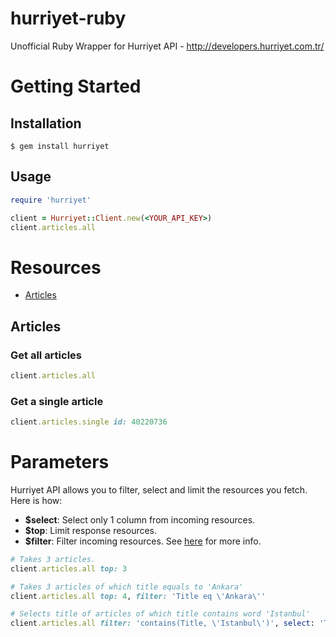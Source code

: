 # hurriyet-ruby
Unofficial Ruby Wrapper for Hurriyet API - http://developers.hurriyet.com.tr/

# Getting Started

## Installation

`$ gem install hurriyet`

## Usage
```ruby
require 'hurriyet'

client = Hurriyet::Client.new(<YOUR_API_KEY>)
client.articles.all
```

# Resources
- [Articles](#articles)

## Articles

### Get all articles
```ruby
client.articles.all
```

### Get a single article
```ruby
client.articles.single id: 40220736
```

# Parameters
Hurriyet API allows you to filter, select and limit the resources you fetch. Here is how:

- **$select**: Select only 1 column from incoming resources.
- **$top**: Limit response resources.
- **$filter**: Filter incoming resources. See [here](http://www.odata.org/getting-started/basic-tutorial/#queryData) for more info.

```ruby
# Takes 3 articles.
client.articles.all top: 3

# Takes 3 articles of which title equals to 'Ankara'
client.articles.all top: 4, filter: 'Title eq \'Ankara\''

# Selects title of articles of which title contains word 'Istanbul'
client.articles.all filter: 'contains(Title, \'Istanbul\')', select: 'Title'
```
